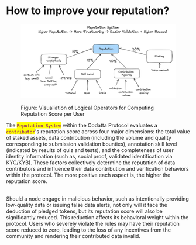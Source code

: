 # How to improve your reputation?

<figure><img src="../../.gitbook/assets/reputation system.jpeg" alt=""><figcaption><p>Figure: Visualiation of Logical Operators for Computing Reputation Score per User</p></figcaption></figure>

The <mark style="color:purple;">`Reputation System`</mark> within the Codatta Protocol evaluates a <mark style="color:purple;">`contributor`</mark>'s reputation score across four major dimensions: the total value of staked assets, data contribution (including the volume and quality corresponding to submission validation bounties), annotation skill level (indicated by results of quiz and tests), and the completeness of user identity information (such as, social proof, validated identification via KYC/KYB). These factors collectively determine the reputation of data contributors and influence their data contribution and verification behaviors within the protocol. The more positive each aspect is, the higher the reputation score.

\
Should a node engage in malicious behavior, such as intentionally providing low-quality data or issuing false data alerts, not only will it face the deduction of pledged tokens, but its reputation score will also be significantly reduced. This reduction affects its behavioral weight within the protocol. Users who severely violate the rules may have their reputation score reduced to zero, leading to the loss of any incentives from the community and rendering their contributed data invalid.
